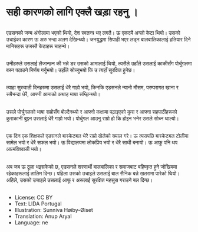 # सही कारणको लागि एक्लै खड़ा रहनु ।

##

एडसनको जन्म अंगोलामा भएको थियो, देश स्वतन्त्र भए लगतै। ऊ एकदमै अग्लो केटा थियो। उसको उचाईका कारण ऊ अरु भन्दा अलग देखिन्थ्यो। जनयुद्धमा सिपाही भएर लड्न बालबालिकालाई हतियार दिने मानिसहरू उजस्तै केटाहरू चाहन्थे।

##
उनीहरुले उसलाई लैजान्छन की भन्ने डर उसको आमालाई थियो, त्यसैले उहाँले उसलाई काकीसँग पोर्चुगलमा बस्न पठाउने निर्णय गर्नुभयो। उहाँले सोच्नुभयो कि उ त्यहाँ सुरक्षित हुनेछ।

##
त्याहा सुरुवाती दिनहरुमा उसलाई धेरै गाह्रो भयो, किनकि एडसनले न्यानो मौसम, परम्परागत खाना र सबैभन्दा धेरै, आफ्नी आमाको अथाह माया सम्झिन्थ्यो।

##
उसले पोर्चुगलको भाषा राम्रोसँग बोल्दैनथ्यो र आफ्नो कक्षामा पढ़ाइएको कुरा र आफ्ना सहपाठीहरूको कुराकानी बुझ्न उसलाई धेरै गाह्रो भयो। पोर्चुगल आउनु राम्रो हो कि होइन भनेर उसले सोच्न थाल्यो।

##
एक दिन एक शिक्षकले एडसनले बास्केटबल धेरै राम्रो खेलेको ख्याल गरे। ऊ त्यसपछि बास्केटबल टोलीमा सामेल भयो र धेरै सफल भयो। ऊ विद्यालयमा लोकप्रिय भयो र धेरै साथी बनायो। ऊ आफू पनि थप आत्मविश्वासी भयो।

##
अब जब ऊ ठूला भइसकेको छ, एडसनले शरणार्थी बालबालिका र समाजबाट बहिष्कृत हुने जोखिममा रहेकाहरूलाई तालिम दिन्छ। पहिला उसको उचाइले उसलाई बाल सैनिक बन्ने खतरामा पारेको थियो। अहिले, उसको उचाइले उसलाई आफू र अरूलाई सुरक्षित महसुस गराउने बल दिन्छ।

##
* License: CC BY
* Text: LIDA Portugal
* Illustration: Sunniva Høiby-Øiset
* Translation: Anup Aryal
* Language: ne
